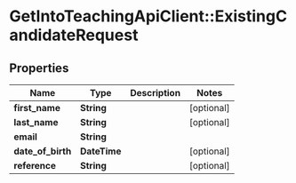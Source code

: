 # GetIntoTeachingApiClient::ExistingCandidateRequest

## Properties
Name | Type | Description | Notes
------------ | ------------- | ------------- | -------------
**first_name** | **String** |  | [optional] 
**last_name** | **String** |  | [optional] 
**email** | **String** |  | 
**date_of_birth** | **DateTime** |  | [optional] 
**reference** | **String** |  | [optional] 

